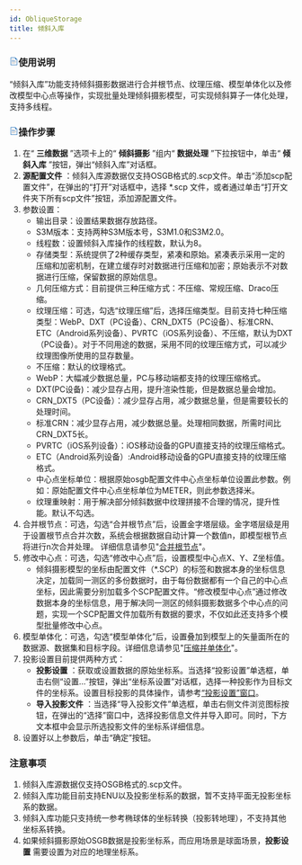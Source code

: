 ```yaml
---
id: ObliqueStorage
title: 倾斜入库  
---  
```

### ![](../../../img/read.gif)使用说明

“倾斜入库”功能支持倾斜摄影数据进行合并根节点、纹理压缩、模型单体化以及修改模型中心点等操作，实现批量处理倾斜摄影模型，可实现倾斜算子一体化处理，支持多线程。

### ![](../../../img/read.gif)操作步骤

  1. 在“ **三维数据** ”选项卡上的“ **倾斜摄影** ”组内“ **数据处理** ”下拉按钮中，单击“ **倾斜入库** ”按钮，弹出“倾斜入库”对话框。
  2. **源配置文件** ：倾斜入库源数据仅支持OSGB格式的.scp文件。单击“添加scp配置文件”，在弹出的“打开”对话框中，选择 *.scp 文件，或者通过单击“打开文件夹下所有scp文件”按钮，添加源配置文件。
  3. 参数设置：
      * 输出目录：设置结果数据存放路径。
      * S3M版本：支持两种S3M版本号，S3M1.0和S3M2.0。
      * 线程数：设置倾斜入库操作的线程数，默认为8。
      * 存储类型：系统提供了2种缓存类型，紧凑和原始。紧凑表示采用一定的压缩和加密机制，在建立缓存时对数据进行压缩和加密；原始表示不对数据进行压缩，保留数据的原始信息。
      * 几何压缩方式：目前提供三种压缩方式：不压缩、常规压缩、Draco压缩。
      * 纹理压缩：可选，勾选“纹理压缩”后，选择压缩类型。目前支持七种压缩类型：WebP、DXT（PC设备）、CRN_DXT5（PC设备）、标准CRN、ETC（Android系列设备）、PVRTC（iOS系列设备）、不压缩，默认为DXT（PC设备）。对于不同用途的数据，采用不同的纹理压缩方式，可以减少纹理图像所使用的显存数量。
      * 不压缩：默认的纹理格式。
      * WebP：大幅减少数据总量，PC与移动端都支持的纹理压缩格式。
      * DXT(PC设备)：减少显存占用，提升渲染性能，但是数据总量会增加。
      * CRN_DXT5（PC设备）：减少显存占用，减少数据总量，但是需要较长的处理时间。
      * 标准CRN：减少显存占用，减少数据总量。处理相同数据，所需时间比CRN_DXT5长。
      * PVRTC（iOS系列设备）：iOS移动设备的GPU直接支持的纹理压缩格式。
      * ETC（Android系列设备）:Android移动设备的GPU直接支持的纹理压缩格式。
      * 中心点坐标单位：根据原始osgb配置文件中心点坐标单位设置此参数。例如：原始配置文件中心点坐标单位为METER，则此参数选择米。
      * 纹理重映射：用于解决部分倾斜数据中纹理拼接不合理的情况，提升性能。默认不勾选。
  4. 合并根节点：可选，勾选“合并根节点”后，设置金字塔层级。金字塔层级是用于设置根节点合并次数，系统会根据数据自动计算一个数值n，即模型根节点将进行n次合并处理。 详细信息请参见"[合并根节点](CombineOSGB)"。
  5. 修改中心点：可选，勾选“修改中心点”后，设置模型中心点X、Y、Z坐标值。
      * 倾斜摄影模型的坐标由配置文件（*.SCP）的标签和数据本身的坐标信息决定，加载同一测区的多份数据时，由于每份数据都有一个自己的中心点坐标，因此需要分别加载多个SCP配置文件。“修改模型中心点”通过修改数据本身的坐标信息，用于解决同一测区的倾斜摄影数据多个中心点的问题，实现一个SCP配置文件加载所有数据的要求，不仅如此还支持多个模型批量修改中心点。
  6. 模型单体化：可选，勾选“模型单体化”后，设置叠加到模型上的矢量面所在的数据源、数据集和目标字段。详细信息请参见"[压缩并单体化](OSGBCompress)"。
  7. 投影设置目前提供两种方式：
      * **投影设置** ：获取或设置数据的原始坐标系。当选择“投影设置”单选框，单击右侧“设置...”按钮，弹出“坐标系设置”对话框，选择一种投影作为目标文件的坐标系。设置目标投影的具体操作，请参考[“投影设置”窗口]()。
      * **导入投影文件** ：当选择“导入投影文件”单选框，单击右侧文件浏览图标按钮，在弹出的“选择”窗口中，选择投影信息文件并导入即可。同时，下方文本框中会显示所选投影文件的坐标系详细信息。
  8. 设置好以上参数后，单击“确定”按钮。

### 注意事项

  1. 倾斜入库源数据仅支持OSGB格式的.scp文件。
  2. 倾斜入库功能目前支持ENU以及投影坐标系的数据，暂不支持平面无投影坐标系的数据。
  3. 倾斜入库功能只支持统一参考椭球体的坐标转换（投影转地理），不支持其他坐标系转换。
  4. 如果倾斜摄影原始OSGB数据是投影坐标系，而应用场景是球面场景，**投影设置** 需要设置为对应的地理坐标系。





